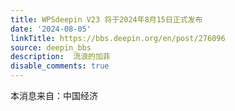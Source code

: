 ```yaml
---
title: WPSdeepin V23 将于2024年8月15日正式发布
date: '2024-08-05'
linkTitle: https://bbs.deepin.org/en/post/276096
source: deepin_bbs
description:  流浪的加菲 
disable_comments: true
---
```

本消息来自：中国经济

